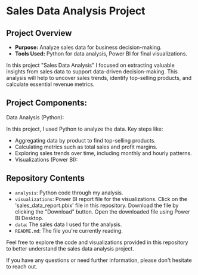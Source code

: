 # Sales Data Analysis Project

## Project Overview

- **Purpose:** Analyze sales data for business decision-making.
- **Tools Used:** Python for data analysis, Power BI for final visualizations.

In this project "Sales Data Analysis" I focused on extracting valuable insights from sales data to support data-driven decision-making. 
This analysis will help to uncover sales trends, identify top-selling products, and calculate essential revenue metrics.

## Project Components:

Data Analysis (Python):

In this project, I used Python to analyze the data. Key steps like:

- Aggregating data by product to find top-selling products.
- Calculating metrics such as total sales and profit margins.
- Exploring sales trends over time, including monthly and hourly patterns.
- Visualizations (Power BI):

## Repository Contents

- `analysis`: Python code through my analysis.
- `visualizations`: Power BI report file for the visualizations.
  Click on the 'sales_data_report.pbix' file in this repository.
  Download the file by clicking the "Download" button.
  Open the downloaded file using Power BI Desktop.
- `data`: The sales data  I used for the analysis.
- `README.md`: The file you're currently reading.

Feel free to explore the code and visualizations provided in this repository to better understand the sales data analysis project.

If you have any questions or need further information, please don't hesitate to reach out.
